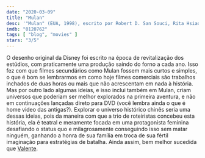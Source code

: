```yaml
---
date: "2020-03-09"
title: "Mulan"
desc: '"Mulan" (EUA, 1998), escrito por Robert D. San Souci, Rita Hsiao e Chris Sanders, dirigido por Tony Bancroft e Barry Cook, com Miguel Ferrer, Harvey Fierstein e Freda Foh Shen. Assistindo antes do live-action.'
imdb: "0120762"
tags: [ "blog", "movies" ]
stars: "3/5"
---
```

O desenho original da Disney foi escrito na época de revitalização dos estúdios, com praticamente uma produção saindo do forno a cada ano. Isso fez com que filmes secundários como Mulan fossem mais curtos e simples, o que é bom se lembrarmos em como hoje filmes comerciais são trabalhos inchados de duas horas ou mais que não acrescentam em nada à história. Mas por outro lado algumas ideias, e isso inclui também em Mulan, criam universos que poderiam ser melhor explorados na primeira aventura, e não em continuações lançadas direto para DVD (você lembra ainda o que é home video das antigas?). Explorar o universo histórico chinês seria uma dessas ideias, pois da maneira com que a trio de roteiristas concebeu esta história, ela é teatral e meramente focada em uma protagonista feminina desafiando o status quo e milagrosamente conseguindo isso sem matar ninguém, ganhando a honra de sua família em troca de sua fértil imaginação para estratégias de batalha. Ainda assim, bem melhor sucedida que [Valente](/valente).
